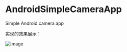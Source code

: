 # AndroidSimpleCameraApp
Simple Android camera app

实现的效果展示：

![image](https://github.com/ZHJ0125/AndroidSimpleCameraApp/blob/master/%E6%95%88%E6%9E%9C%E5%9B%BE.gif)
